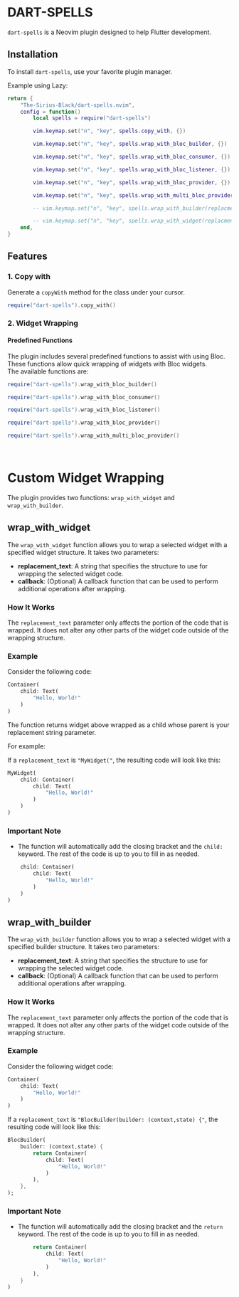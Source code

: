 # DART-SPELLS

`dart-spells` is a Neovim plugin designed to help Flutter development.

## Installation

To install `dart-spells`, use your favorite plugin manager. 

Example using Lazy:

```lua
return {
	"The-Sirius-Black/dart-spells.nvim",
	config = function()
		local spells = require("dart-spells")

		vim.keymap.set("n", "key", spells.copy_with, {})

		vim.keymap.set("n", "key", spells.wrap_with_bloc_builder, {})

		vim.keymap.set("n", "key", spells.wrap_with_bloc_consumer, {})

		vim.keymap.set("n", "key", spells.wrap_with_bloc_listener, {})

		vim.keymap.set("n", "key", spells.wrap_with_bloc_provider, {})

		vim.keymap.set("n", "key", spells.wrap_with_multi_bloc_provider, {})

		-- vim.keymap.set("n", "key", spells.wrap_with_builder(replacment_text, callback), {})

		-- vim.keymap.set("n", "key", spells.wrap_with_widget(replacment_text, callback), {})
	end,
}
```

## Features

### 1. Copy with

Generate a `copyWith` method for the class under your cursor.

```lua
require("dart-spells").copy_with()
```



### 2. Widget Wrapping       

#### Predefined Functions 

The plugin includes several predefined functions to assist with using Bloc.<br>
These functions allow quick wrapping of widgets with Bloc widgets.<br>
The available functions are:

```lua
require("dart-spells").wrap_with_bloc_builder()
```

```lua
require("dart-spells").wrap_with_bloc_consumer()
```

```lua
require("dart-spells").wrap_with_bloc_listener()
```

```lua
require("dart-spells").wrap_with_bloc_provider()
```

```lua
require("dart-spells").wrap_with_multi_bloc_provider()
```
<br>

# Custom Widget Wrapping

The plugin provides two functions: `wrap_with_widget` and `wrap_with_builder`.

## wrap_with_widget

The `wrap_with_widget` function allows you to wrap a selected widget with a specified widget structure. It takes two parameters:

- **replacement_text**: A string that specifies the structure to use for wrapping the selected widget code.
- **callback**: (Optional) A callback function that can be used to perform additional operations after wrapping.

### How It Works

The `replacement_text` parameter only affects the portion of the code that is wrapped. It does not alter any other parts of the widget code outside of the wrapping structure.

### Example

Consider the following  code:

```dart
Container(
    child: Text(
        "Hello, World!"
    )
)
```
The function returns widget above wrapped as a child whose parent is  your replacement string parameter.

For example:

If a `replacement_text` is `"MyWidget("`, the resulting code will look like this:

```dart
MyWidget(
    child: Container(
        child: Text(
            "Hello, World!"
        )
    )
)
```


### Important Note

- The function will automatically add the closing bracket and the `child:` keyword. The rest of the code is up to you to fill in as needed.


```dart
    child: Container(
        child: Text(
            "Hello, World!"
        )
    )
)
```

## wrap_with_builder

The `wrap_with_builder` function allows you to wrap a selected widget with a specified builder structure. It takes two parameters:

- **replacement_text**: A string that specifies the structure to use for wrapping the selected widget code.
- **callback**: (Optional) A callback function that can be used to perform additional operations after wrapping.

### How It Works

The `replacement_text` parameter only affects the portion of the code that is wrapped. It does not alter any other parts of the widget code outside of the wrapping structure.

### Example

Consider the following widget code:

```dart
Container(
    child: Text(
        "Hello, World!"
    )
)
```

If  a `replacement_text` is `"BlocBuilder(builder: (context,state) {"`, the resulting code will look like this:

```dart
BlocBuilder(
    builder: (context,state) {
        return Container(
            child: Text(
                "Hello, World!"
            )   
        ),
    },
);
```

### Important Note

- The function will automatically add the closing bracket and the `return` keyword. The rest of the code is up to you to fill in as needed.


```dart
        return Container(
            child: Text(
                "Hello, World!"
            )
        ),
    }
)
```
